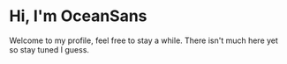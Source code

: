 <h1>
Hi, I'm OceanSans
</h1>
<p>
  Welcome to my profile, feel free to stay a while.
  There isn't much here yet so stay tuned I guess.
</p>


<!---
OceanSans/OceanSans is a ✨ special ✨ repository because its `README.md` (this file) appears on your GitHub profile.
You can click the Preview link to take a look at your changes.
--->
